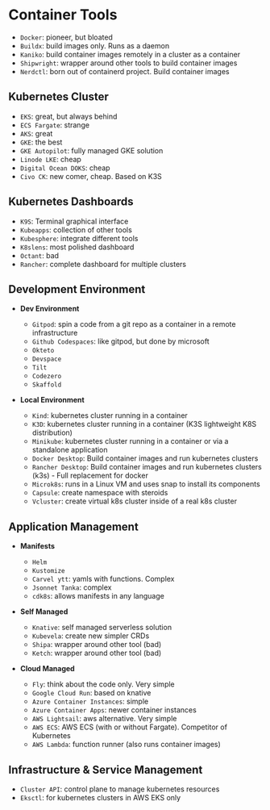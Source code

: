 # Container Tools

- `Docker`: pioneer, but bloated
- `Buildx`: build images only. Runs as a daemon
- `Kaniko`: build container images remotely in a cluster as a container
- `Shipwright`: wrapper around other tools to build container images
- `Nerdctl`: born out of containerd project. Build container images

## Kubernetes Cluster

- `EKS`: great, but always behind
- `ECS Fargate`: strange
- `AKS`: great
- `GKE`: the best
- `GKE Autopilot`: fully managed GKE solution
- `Linode LKE`: cheap
- `Digital Ocean DOKS`: cheap
- `Civo CK`: new comer, cheap. Based on K3S

## Kubernetes Dashboards

- `K9S`: Terminal graphical interface
- `Kubeapps`: collection of other tools
- `Kubesphere`: integrate different tools
- `K8slens`: most polished dashboard
- `Octant`: bad
- `Rancher`: complete dashboard for multiple clusters

## Development Environment

- **Dev Environment**
  - `Gitpod`: spin a code from a git repo as a container in a remote infrastructure
  - `Github Codespaces`: like gitpod, but done by microsoft
  - `Okteto`
  - `Devspace`
  - `Tilt`
  - `Codezero`
  - `Skaffold`

- **Local Environment**
  - `Kind`: kubernetes cluster running in a container
  - `K3D`: kubernetes cluster running in a container (K3S lightweight K8S distribution)
  - `Minikube`: kubernetes cluster running in a container or via a standalone application
  - `Docker Desktop`: Build container images and run kubernetes clusters
  - `Rancher Desktop`: Build container images and run kubernetes clusters (k3s) - Full replacement for docker
  - `Microk8s`: runs in a Linux VM and uses snap to install its components
  - `Capsule`: create namespace with steroids
  - `Vcluster`: create virtual k8s cluster inside of a real k8s cluster

## Application Management

- **Manifests**
  - `Helm`
  - `Kustomize`
  - `Carvel ytt`: yamls with functions. Complex
  - `Jsonnet Tanka`: complex
  - `cdk8s`: allows manifests in any language

- **Self Managed**
  - `Knative`: self managed serverless solution
  - `Kubevela`: create new simpler CRDs
  - `Shipa`: wrapper around other tool (bad)
  - `Ketch`: wrapper around other tool (bad)

- **Cloud Managed**
  - `Fly`: think about the code only. Very simple
  - `Google Cloud Run`: based on knative
  - `Azure Container Instances`: simple
  - `Azure Container Apps`: newer container instances
  - `AWS Lightsail`: aws alternative. Very simple
  - `AWS ECS`: AWS ECS (with or without Fargate). Competitor of Kubernetes
  - `AWS Lambda`: function runner (also runs container images)

## Infrastructure & Service Management

- `Cluster API`: control plane to manage kubernetes resources
- `Eksctl`: for kubernetes clusters in AWS EKS only
